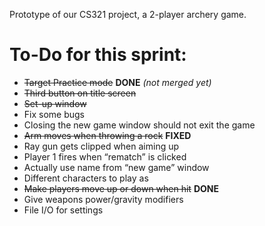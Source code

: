 Prototype of our CS321 project, a 2-player archery game.

# To-Do for this sprint:
 * ~~Target Practice mode~~ **DONE** *(not merged yet)*
  * ~~Third button on title screen~~
  * ~~Set-up window~~
 * Fix some bugs
  * Closing the new game window should not exit the game
  * ~~Arm moves when throwing a rock~~ **FIXED**
  * Ray gun gets clipped when aiming up
  * Player 1 fires when “rematch” is clicked
  * Actually use name from “new game” window
 * Different characters to play as
 * ~~Make players move up or down when hit~~ **DONE**
 * Give weapons power/gravity modifiers
 * File I/O for settings
